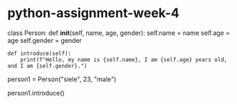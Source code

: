 # python-assignment-week-4
class Person:
    def __init__(self, name, age, gender):
        self.name = name
        self.age = age
        self.gender = gender

    def introduce(self):
        print(f"Hello, my name is {self.name}, I am {self.age} years old, and I am {self.gender}.")


person1 = Person("siele", 23, "male")


person1.introduce()
